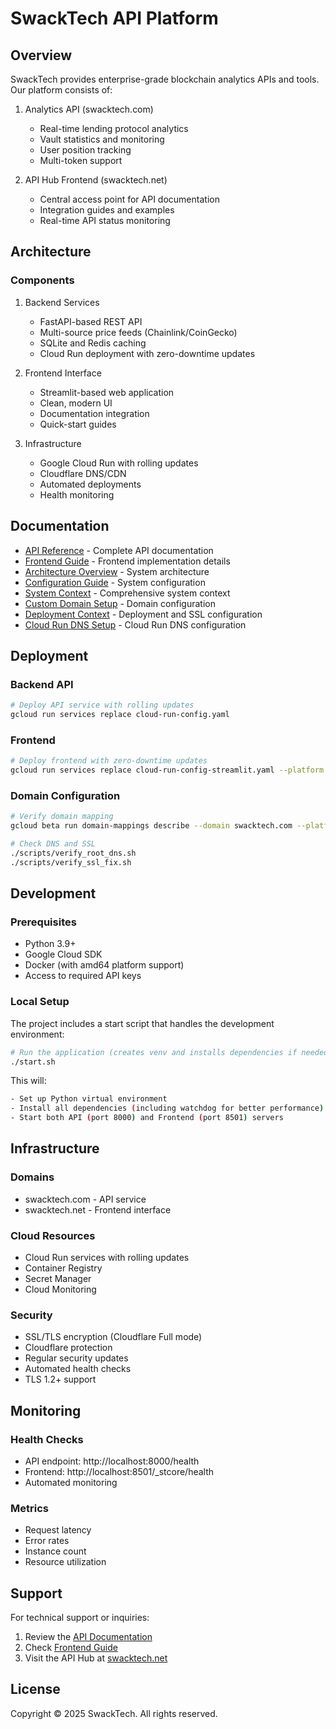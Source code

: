 # SwackTech API Platform

## Overview

SwackTech provides enterprise-grade blockchain analytics APIs and tools. Our platform consists of:

1. Analytics API (swacktech.com)
   - Real-time lending protocol analytics
   - Vault statistics and monitoring
   - User position tracking
   - Multi-token support

2. API Hub Frontend (swacktech.net)
   - Central access point for API documentation
   - Integration guides and examples
   - Real-time API status monitoring

## Architecture

### Components

1. Backend Services
   - FastAPI-based REST API
   - Multi-source price feeds (Chainlink/CoinGecko)
   - SQLite and Redis caching
   - Cloud Run deployment with zero-downtime updates

2. Frontend Interface
   - Streamlit-based web application
   - Clean, modern UI
   - Documentation integration
   - Quick-start guides

3. Infrastructure
   - Google Cloud Run with rolling updates
   - Cloudflare DNS/CDN
   - Automated deployments
   - Health monitoring

## Documentation

- [API Reference](docs/api_reference.md) - Complete API documentation
- [Frontend Guide](docs/frontend.md) - Frontend implementation details
- [Architecture Overview](ai_context/architecture.md) - System architecture
- [Configuration Guide](ai_context/configuration.md) - System configuration
- [System Context](ai_context/system_context.md) - Comprehensive system context
- [Custom Domain Setup](docs/custom_domain_setup.md) - Domain configuration
- [Deployment Context](docs/deployment_context.md) - Deployment and SSL configuration
- [Cloud Run DNS Setup](docs/cloud_run_dns_setup.md) - Cloud Run DNS configuration

## Deployment

### Backend API
```bash
# Deploy API service with rolling updates
gcloud run services replace cloud-run-config.yaml
```

### Frontend
```bash
# Deploy frontend with zero-downtime updates
gcloud run services replace cloud-run-config-streamlit.yaml --platform managed --region us-central1
```

### Domain Configuration
```bash
# Verify domain mapping
gcloud beta run domain-mappings describe --domain swacktech.com --platform managed --region us-central1

# Check DNS and SSL
./scripts/verify_root_dns.sh
./scripts/verify_ssl_fix.sh
```

## Development

### Prerequisites
- Python 3.9+
- Google Cloud SDK
- Docker (with amd64 platform support)
- Access to required API keys

### Local Setup
The project includes a start script that handles the development environment:
```bash
# Run the application (creates venv and installs dependencies if needed)
./start.sh
```

This will:
```bash
- Set up Python virtual environment
- Install all dependencies (including watchdog for better performance)
- Start both API (port 8000) and Frontend (port 8501) servers
```

## Infrastructure

### Domains
- swacktech.com - API service
- swacktech.net - Frontend interface

### Cloud Resources
- Cloud Run services with rolling updates
- Container Registry
- Secret Manager
- Cloud Monitoring

### Security
- SSL/TLS encryption (Cloudflare Full mode)
- Cloudflare protection
- Regular security updates
- Automated health checks
- TLS 1.2+ support

## Monitoring

### Health Checks
- API endpoint: http://localhost:8000/health
- Frontend: http://localhost:8501/_stcore/health
- Automated monitoring

### Metrics
- Request latency
- Error rates
- Instance count
- Resource utilization

## Support

For technical support or inquiries:
1. Review the [API Documentation](docs/api_reference.md)
2. Check [Frontend Guide](docs/frontend.md)
3. Visit the API Hub at [swacktech.net](https://swacktech.net)

## License

Copyright © 2025 SwackTech. All rights reserved.